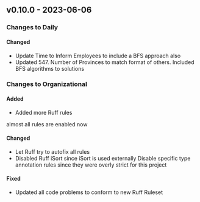 ## v0.10.0 - 2023-06-06

### Changes to Daily

#### Changed

* Update Time to Inform Employees to include a BFS approach also
* Updated 547. Number of Provinces to match format of others. Included BFS algorithms to solutions
### Changes to Organizational

#### Added

* Added more Ruff rules

almost all rules are enabled now
#### Changed

* Let Ruff try to autofix all rules
* Disabled Ruff iSort since iSort is used externally
Disable specific type annotation rules since they were overly strict for this project

#### Fixed

* Updated all code problems to conform to new Ruff Ruleset
